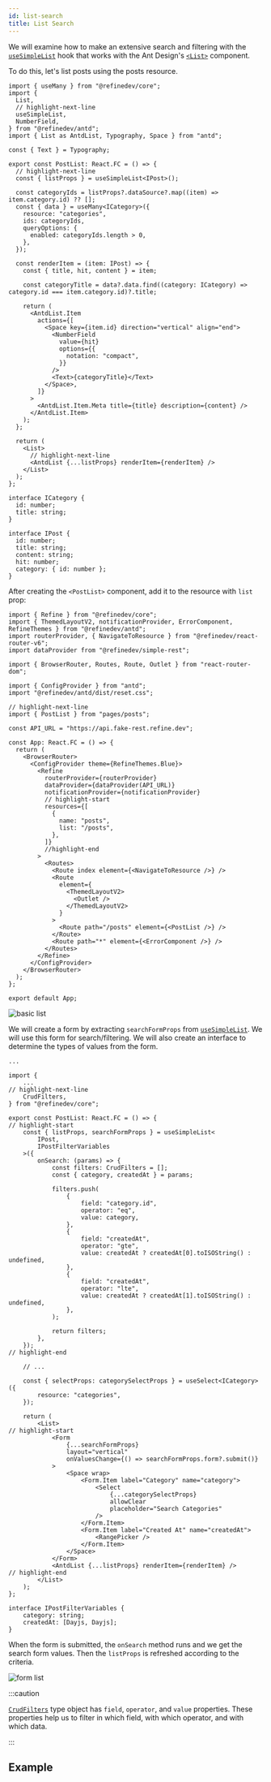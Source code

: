 ```yaml
---
id: list-search
title: List Search
---
```


We will examine how to make an extensive search and filtering with the [`useSimpleList`](/docs/ui-integrations/ant-design/hooks/use-simple-list) hook that works with the Ant Design's [`<List>`](https://ant.design/components/list) component.

To do this, let's list posts using the posts resource.

```tsx title="pages/posts/list.tsx"
import { useMany } from "@refinedev/core";
import {
  List,
  // highlight-next-line
  useSimpleList,
  NumberField,
} from "@refinedev/antd";
import { List as AntdList, Typography, Space } from "antd";

const { Text } = Typography;

export const PostList: React.FC = () => {
  // highlight-next-line
  const { listProps } = useSimpleList<IPost>();

  const categoryIds = listProps?.dataSource?.map((item) => item.category.id) ?? [];
  const { data } = useMany<ICategory>({
    resource: "categories",
    ids: categoryIds,
    queryOptions: {
      enabled: categoryIds.length > 0,
    },
  });

  const renderItem = (item: IPost) => {
    const { title, hit, content } = item;

    const categoryTitle = data?.data.find((category: ICategory) => category.id === item.category.id)?.title;

    return (
      <AntdList.Item
        actions={[
          <Space key={item.id} direction="vertical" align="end">
            <NumberField
              value={hit}
              options={{
                notation: "compact",
              }}
            />
            <Text>{categoryTitle}</Text>
          </Space>,
        ]}
      >
        <AntdList.Item.Meta title={title} description={content} />
      </AntdList.Item>
    );
  };

  return (
    <List>
      // highlight-next-line
      <AntdList {...listProps} renderItem={renderItem} />
    </List>
  );
};

interface ICategory {
  id: number;
  title: string;
}

interface IPost {
  id: number;
  title: string;
  content: string;
  hit: number;
  category: { id: number };
}
```

After creating the `<PostList>` component, add it to the resource with `list` prop:

```tsx
import { Refine } from "@refinedev/core";
import { ThemedLayoutV2, notificationProvider, ErrorComponent, RefineThemes } from "@refinedev/antd";
import routerProvider, { NavigateToResource } from "@refinedev/react-router-v6";
import dataProvider from "@refinedev/simple-rest";

import { BrowserRouter, Routes, Route, Outlet } from "react-router-dom";

import { ConfigProvider } from "antd";
import "@refinedev/antd/dist/reset.css";

// highlight-next-line
import { PostList } from "pages/posts";

const API_URL = "https://api.fake-rest.refine.dev";

const App: React.FC = () => {
  return (
    <BrowserRouter>
      <ConfigProvider theme={RefineThemes.Blue}>
        <Refine
          routerProvider={routerProvider}
          dataProvider={dataProvider(API_URL)}
          notificationProvider={notificationProvider}
          // highlight-start
          resources={[
            {
              name: "posts",
              list: "/posts",
            },
          ]}
          //highlight-end
        >
          <Routes>
            <Route index element={<NavigateToResource />} />
            <Route
              element={
                <ThemedLayoutV2>
                  <Outlet />
                </ThemedLayoutV2>
              }
            >
              <Route path="/posts" element={<PostList />} />
            </Route>
            <Route path="*" element={<ErrorComponent />} />
          </Routes>
        </Refine>
      </ConfigProvider>
    </BrowserRouter>
  );
};

export default App;
```

<img src="https://refine.ams3.cdn.digitaloceanspaces.com/website/static/img/guides-and-concepts/list-search/basic-list.png" alt="basic list" />
<br />

We will create a form by extracting `searchFormProps` from [`useSimpleList`](/docs/ui-integrations/ant-design/hooks/use-simple-list). We will use this form for search/filtering. We will also create an interface to determine the types of values from the form.

```tsx title="pages/posts/list.tsx"
...

import {
    ...
// highlight-next-line
    CrudFilters,
} from "@refinedev/core";

export const PostList: React.FC = () => {
// highlight-start
    const { listProps, searchFormProps } = useSimpleList<
        IPost,
        IPostFilterVariables
    >({
        onSearch: (params) => {
            const filters: CrudFilters = [];
            const { category, createdAt } = params;

            filters.push(
                {
                    field: "category.id",
                    operator: "eq",
                    value: category,
                },
                {
                    field: "createdAt",
                    operator: "gte",
                    value: createdAt ? createdAt[0].toISOString() : undefined,
                },
                {
                    field: "createdAt",
                    operator: "lte",
                    value: createdAt ? createdAt[1].toISOString() : undefined,
                },
            );

            return filters;
        },
    });
// highlight-end

    // ...

    const { selectProps: categorySelectProps } = useSelect<ICategory>({
        resource: "categories",
    });

    return (
        <List>
// highlight-start
            <Form
                {...searchFormProps}
                layout="vertical"
                onValuesChange={() => searchFormProps.form?.submit()}
            >
                <Space wrap>
                    <Form.Item label="Category" name="category">
                        <Select
                            {...categorySelectProps}
                            allowClear
                            placeholder="Search Categories"
                        />
                    </Form.Item>
                    <Form.Item label="Created At" name="createdAt">
                        <RangePicker />
                    </Form.Item>
                </Space>
            </Form>
            <AntdList {...listProps} renderItem={renderItem} />
// highlight-end
        </List>
    );
};

interface IPostFilterVariables {
    category: string;
    createdAt: [Dayjs, Dayjs];
}
```

When the form is submitted, the `onSearch` method runs and we get the search form values. Then the `listProps` is refreshed according to the criteria.

<img src="https://refine.ams3.cdn.digitaloceanspaces.com/website/static/img/guides-and-concepts/list-search/form-list.png" alt="form list" />

<br />

:::caution

[`CrudFilters`](/docs/core/interface-references#crudfilters) type object has `field`, `operator`, and `value` properties. These properties help us to filter in which field, with which operator, and with which data.

:::

## Example

<CodeSandboxExample path="use-simple-list-antd" />

